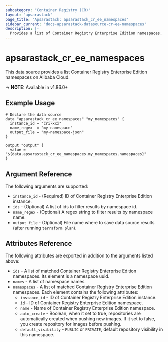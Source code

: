 ```yaml
---
subcategory: "Container Registry (CR)"
layout: "apsarastack"
page_title: "Apsarastack: apsarastack_cr_ee_namespaces"
sidebar_current: "docs-apsarastack-datasource-cr-ee-namespaces"
description: |-
  Provides a list of Container Registry Enterprise Edition namespaces.
---
```


# apsarastack\_cr\_ee\_namespaces

This data source provides a list Container Registry Enterprise Edition namespaces on Alibaba Cloud.

-> **NOTE:** Available in v1.86.0+

## Example Usage

```
# Declare the data source
data "apsarastack_cr_ee_namespaces" "my_namespaces" {
  instance_id = "cri-xxx"
  name_regex  = "my-namespace"
  output_file = "my-namespace-json"
}

output "output" {
  value = "${data.apsarastack_cr_ee_namespaces.my_namespaces.namespaces}"
}
```

## Argument Reference

The following arguments are supported:

* `instance_id` - (Required) ID of Container Registry Enterprise Edition instance.
* `ids` - (Optional) A list of ids to filter results by namespace id.
* `name_regex` - (Optional) A regex string to filter results by namespace name.
* `output_file` - (Optional) File name where to save data source results (after running `terraform plan`).

## Attributes Reference

The following attributes are exported in addition to the arguments listed above:

* `ids` - A list of matched Container Registry Enterprise Edition namespaces. Its element is a namespace uuid.
* `names` - A list of namespace names.
* `namespaces` - A list of matched Container Registry Enterprise Edition namespaces. Each element contains the following attributes:
  * `instance_id` - ID of Container Registry Enterprise Edition instance.
  * `id` - ID of Container Registry Enterprise Edition namespace.
  * `name` - Name of Container Registry Enterprise Edition namespace.
  * `auto_create` - Boolean, when it set to true, repositories are automatically created when pushing new images. If it set to false, you create repository for images before pushing.
  * `default_visibility` - `PUBLIC` or `PRIVATE`, default repository visibility in this namespace.

